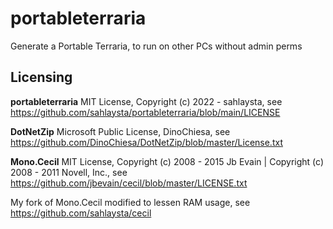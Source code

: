 # portableterraria
Generate a Portable Terraria, to run on other PCs without admin perms

## Licensing

<b>portableterraria</b> MIT License, Copyright (c) 2022 - sahlaysta, see https://github.com/sahlaysta/portableterraria/blob/main/LICENSE

<b>DotNetZip</b> Microsoft Public License, DinoChiesa, see https://github.com/DinoChiesa/DotNetZip/blob/master/License.txt

<b>Mono.Cecil</b> MIT License, Copyright (c) 2008 - 2015 Jb Evain | Copyright (c) 2008 - 2011 Novell, Inc., see https://github.com/jbevain/cecil/blob/master/LICENSE.txt

My fork of Mono.Cecil modified to lessen RAM usage, see https://github.com/sahlaysta/cecil
